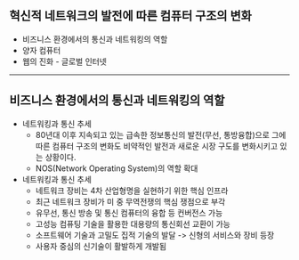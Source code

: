 ## 혁신적 네트워크의 발전에 따른 컴퓨터 구조의 변화
* 비즈니스 환경에서의 통신과 네트워킹의 역할
* 양자 컴퓨터
* 웹의 진화 - 글로벌 인터넷

---
## 비즈니스 환경에서의 통신과 네트워킹의 역할
* 네트워킹과 통신 추세
    + 80년대 이후 지속되고 있는 급속한 정보통신의 발전(무선, 통방융합)으로 그에 따른 컴퓨터 구조의 변화도 비약적인 발전과 새로운 시장 구도를 변화시키고 있는 상황이다.
    + NOS(Network Operating System)의 역할 확대
* 네트워킹과 통신 추세
    + 네트워크 장비는 4차 산업형명을 실현하기 위한 핵심 인프라
    + 최근 네트워크 장비가 미 중 무역전쟁의 핵심 쟁점으로 부각
    + 유무선, 통신 방송 및 통신 컴퓨터의 융합 등 컨버전스 가능
    + 고성능 컴퓨팅 기술을 활용한 대용량의 통신회선 교환이 가능
    + 소프트웨어 기술과 고밀도 집적 기술의 발달 -> 신형의 서비스와 장비 등장
    + 사용자 중심의 신기술이 활발하게 개발됨